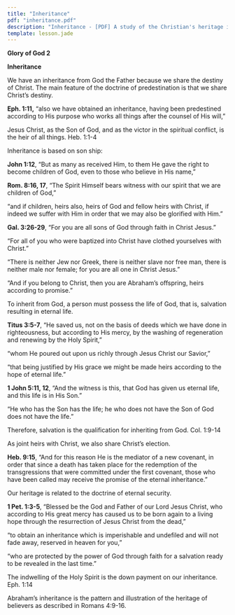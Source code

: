 ```yaml
---
title: "Inheritance"
pdf: "inheritance.pdf"
description: "Inheritance - [PDF] A study of the Christian's heritage in Christ."
template: lesson.jade
---
```



**Glory of God 2**

**Inheritance**

We have an inheritance from God the Father because we share the destiny
of Christ. The main feature of the doctrine of predestination is that we
share Christ’s destiny.

**Eph. 1:11,** “also we have obtained an inheritance, having been
predestined according to His purpose who works all things after the
counsel of His will,”

Jesus Christ, as the Son of God, and as the victor in the spiritual
conflict, is the heir of all things. Heb. 1:1-4

Inheritance is based on son ship:

**John 1:12**, “But as many as received Him, to them He gave the right
to become children of God, even to those who believe in His name,”

**Rom. 8:16, 17**, “The Spirit Himself bears witness with our spirit
that we are children of God,”

“and if children, heirs also, heirs of God and fellow heirs with Christ,
if indeed we suffer with Him in order that we may also be glorified with
Him.”

**Gal. 3:26-29**, “For you are all sons of God through faith in Christ
Jesus.”

“For all of you who were baptized into Christ have clothed yourselves
with Christ.”

“There is neither Jew nor Greek, there is neither slave nor free man,
there is neither male nor female; for you are all one in Christ Jesus.”

“And if you belong to Christ, then you are Abraham’s offspring, heirs
according to promise.”

To inherit from God, a person must possess the life of God, that is,
salvation resulting in eternal life.

**Titus 3:5-7**, “He saved us, not on the basis of deeds which we have
done in righteousness, but according to His mercy, by the washing of
regeneration and renewing by the Holy Spirit,”

“whom He poured out upon us richly through Jesus Christ our Savior,”

“that being justified by His grace we might be made heirs according to
the hope of eternal life.”

**1 John 5:11, 12**, “And the witness is this, that God has given us
eternal life, and this life is in His Son.”

“He who has the Son has the life; he who does not have the Son of God
does not have the life.”

Therefore, salvation is the qualification for inheriting from God. Col.
1:9-14

As joint heirs with Christ, we also share Christ’s election.

**Heb. 9:15**, “And for this reason He is the mediator of a new
covenant, in order that since a death has taken place for the redemption
of the transgressions that were committed under the first covenant,
those who have been called may receive the promise of the eternal
inheritance.”

Our heritage is related to the doctrine of eternal security.

**1 Pet. 1:3-5**, “Blessed be the God and Father of our Lord Jesus
Christ, who according to His great mercy has caused us to be born again
to a living hope through the resurrection of Jesus Christ from the
dead,”

“to obtain an inheritance which is imperishable and undefiled and will
not fade away, reserved in heaven for you,”

“who are protected by the power of God through faith for a salvation
ready to be revealed in the last time.”

The indwelling of the Holy Spirit is the down payment on our
inheritance. Eph. 1:14

Abraham’s inheritance is the pattern and illustration of the heritage of
believers as described in Romans 4:9-16.

